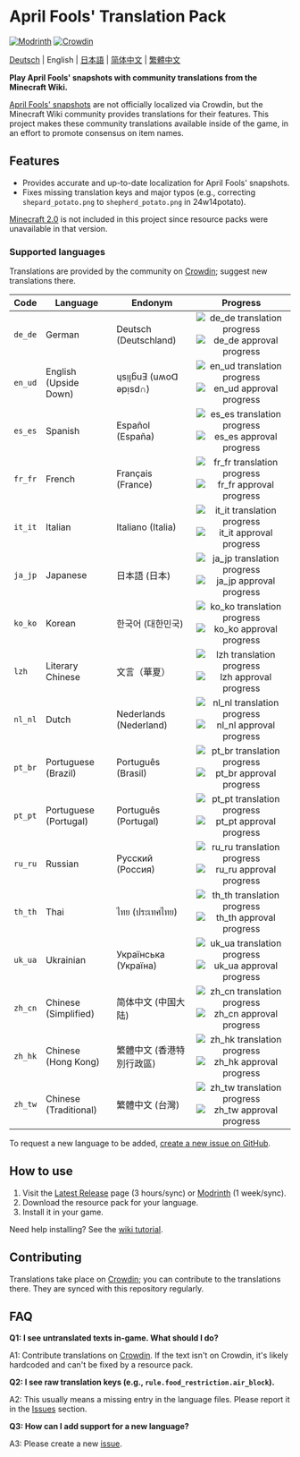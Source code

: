 # April Fools' Translation Pack
[![Modrinth](https://img.shields.io/modrinth/dt/april-fools-translation?label=Modrinth&color=darkgreen&labelColor=black&logo=modrinth)](https://modrinth.com/mod/april-fools-translation)
[![Crowdin](https://badges.crowdin.net/mcaf-resourcepack/localized.svg)](https://crowdin.com/project/mcaf-resourcepack)

[Deutsch](README.de.md) | English | [日本語](README.ja.md) | [简体中文](README.zh-hans.md) | [繁體中文](README.zh-hant.md)

**Play April Fools' snapshots with community translations from the Minecraft Wiki.**

[April Fools' snapshots](https://minecraft.wiki/w/April_Fools'_Day_jokes) are not officially localized via Crowdin, but the Minecraft Wiki community provides translations for their features. This project makes these community translations available inside of the game, in an effort to promote consensus on item names.

## Features

- Provides accurate and up-to-date localization for April Fools' snapshots.
- Fixes missing translation keys and major typos (e.g., correcting `shepard_potato.png` to `shepherd_potato.png` in 24w14potato).

[Minecraft 2.0](https://minecraft.wiki/w/Java_Edition_2.0) is not included in this project since resource packs were unavailable in that version.

### Supported languages

Translations are provided by the community on [Crowdin](https://crowdin.com/project/mcaf-resourcepack); suggest new translations there.

| Code | Language | Endonym | Progress |
| --- | --- | --- | :---: |
| `de_de` | German | Deutsch (Deutschland) | ![de_de translation progress](https://img.shields.io/badge/dynamic/json?url=https%3A%2F%2Fbadges.awesome-crowdin.com%2Fstats-15691355-777584-update.json&query=%24.progress.0.data.translationProgress&style=flat&logo=crowdin&label=translated&color=blue) ![de_de approval progress](https://img.shields.io/badge/dynamic/json?url=https%3A%2F%2Fbadges.awesome-crowdin.com%2Fstats-15691355-777584-update.json&query=%24.progress.0.data.approvalProgress&style=flat&logo=crowdin&label=approved&color=darkgreen) |
| `en_ud` | English (Upside Down) | ɥsᴉꞁᵷuƎ (uʍoᗡ ǝpᴉsd∩) | ![en_ud translation progress](https://img.shields.io/badge/dynamic/json?url=https%3A%2F%2Fbadges.awesome-crowdin.com%2Fstats-15691355-777584-update.json&query=%24.progress.1.data.translationProgress&style=flat&logo=crowdin&label=translated&color=blue) ![en_ud approval progress](https://img.shields.io/badge/dynamic/json?url=https%3A%2F%2Fbadges.awesome-crowdin.com%2Fstats-15691355-777584-update.json&query=%24.progress.1.data.approvalProgress&style=flat&logo=crowdin&label=approved&color=darkgreen) |
| `es_es` | Spanish | Español (España) | ![es_es translation progress](https://img.shields.io/badge/dynamic/json?url=https%3A%2F%2Fbadges.awesome-crowdin.com%2Fstats-15691355-777584-update.json&query=%24.progress.2.data.translationProgress&style=flat&logo=crowdin&label=translated&color=blue) ![es_es approval progress](https://img.shields.io/badge/dynamic/json?url=https%3A%2F%2Fbadges.awesome-crowdin.com%2Fstats-15691355-777584-update.json&query=%24.progress.2.data.approvalProgress&style=flat&logo=crowdin&label=approved&color=darkgreen) |
| `fr_fr` | French | Français (France) | ![fr_fr translation progress](https://img.shields.io/badge/dynamic/json?url=https%3A%2F%2Fbadges.awesome-crowdin.com%2Fstats-15691355-777584-update.json&query=%24.progress.3.data.translationProgress&style=flat&logo=crowdin&label=translated&color=blue) ![fr_fr approval progress](https://img.shields.io/badge/dynamic/json?url=https%3A%2F%2Fbadges.awesome-crowdin.com%2Fstats-15691355-777584-update.json&query=%24.progress.3.data.approvalProgress&style=flat&logo=crowdin&label=approved&color=darkgreen) |
| `it_it` | Italian | Italiano (Italia) | ![it_it translation progress](https://img.shields.io/badge/dynamic/json?url=https%3A%2F%2Fbadges.awesome-crowdin.com%2Fstats-15691355-777584-update.json&query=%24.progress.4.data.translationProgress&style=flat&logo=crowdin&label=translated&color=blue) ![it_it approval progress](https://img.shields.io/badge/dynamic/json?url=https%3A%2F%2Fbadges.awesome-crowdin.com%2Fstats-15691355-777584-update.json&query=%24.progress.4.data.approvalProgress&style=flat&logo=crowdin&label=approved&color=darkgreen) |
| `ja_jp` | Japanese | 日本語 (日本) | ![ja_jp translation progress](https://img.shields.io/badge/dynamic/json?url=https%3A%2F%2Fbadges.awesome-crowdin.com%2Fstats-15691355-777584-update.json&query=%24.progress.5.data.translationProgress&style=flat&logo=crowdin&label=translated&color=blue) ![ja_jp approval progress](https://img.shields.io/badge/dynamic/json?url=https%3A%2F%2Fbadges.awesome-crowdin.com%2Fstats-15691355-777584-update.json&query=%24.progress.5.data.approvalProgress&style=flat&logo=crowdin&label=approved&color=darkgreen) |
| `ko_ko` | Korean | 한국어 (대한민국) | ![ko_ko translation progress](https://img.shields.io/badge/dynamic/json?url=https%3A%2F%2Fbadges.awesome-crowdin.com%2Fstats-15691355-777584-update.json&query=%24.progress.6.data.translationProgress&style=flat&logo=crowdin&label=translated&color=blue) ![ko_ko approval progress](https://img.shields.io/badge/dynamic/json?url=https%3A%2F%2Fbadges.awesome-crowdin.com%2Fstats-15691355-777584-update.json&query=%24.progress.6.data.approvalProgress&style=flat&logo=crowdin&label=approved&color=darkgreen) |
| `lzh` | Literary Chinese | 文言（華夏）| ![lzh translation progress](https://img.shields.io/badge/dynamic/json?url=https%3A%2F%2Fbadges.awesome-crowdin.com%2Fstats-15691355-777584-update.json&query=%24.progress.7.data.translationProgress&style=flat&logo=crowdin&label=translated&color=blue) ![lzh approval progress](https://img.shields.io/badge/dynamic/json?url=https%3A%2F%2Fbadges.awesome-crowdin.com%2Fstats-15691355-777584-update.json&query=%24.progress.7.data.approvalProgress&style=flat&logo=crowdin&label=approved&color=darkgreen) |
| `nl_nl` | Dutch | Nederlands (Nederland) | ![nl_nl translation progress](https://img.shields.io/badge/dynamic/json?url=https%3A%2F%2Fbadges.awesome-crowdin.com%2Fstats-15691355-777584-update.json&query=%24.progress.8.data.translationProgress&style=flat&logo=crowdin&label=translated&color=blue) ![nl_nl approval progress](https://img.shields.io/badge/dynamic/json?url=https%3A%2F%2Fbadges.awesome-crowdin.com%2Fstats-15691355-777584-update.json&query=%24.progress.8.data.approvalProgress&style=flat&logo=crowdin&label=approved&color=darkgreen) |
| `pt_br` | Portuguese (Brazil) | Português (Brasil) | ![pt_br translation progress](https://img.shields.io/badge/dynamic/json?url=https%3A%2F%2Fbadges.awesome-crowdin.com%2Fstats-15691355-777584-update.json&query=%24.progress.9.data.translationProgress&style=flat&logo=crowdin&label=translated&color=blue) ![pt_br approval progress](https://img.shields.io/badge/dynamic/json?url=https%3A%2F%2Fbadges.awesome-crowdin.com%2Fstats-15691355-777584-update.json&query=%24.progress.9.data.approvalProgress&style=flat&logo=crowdin&label=approved&color=darkgreen) |
| `pt_pt` | Portuguese (Portugal) | Português (Portugal) | ![pt_pt translation progress](https://img.shields.io/badge/dynamic/json?url=https%3A%2F%2Fbadges.awesome-crowdin.com%2Fstats-15691355-777584-update.json&query=%24.progress.10.data.translationProgress&style=flat&logo=crowdin&label=translated&color=blue) ![pt_pt approval progress](https://img.shields.io/badge/dynamic/json?url=https%3A%2F%2Fbadges.awesome-crowdin.com%2Fstats-15691355-777584-update.json&query=%24.progress.10.data.approvalProgress&style=flat&logo=crowdin&label=approved&color=darkgreen) |
| `ru_ru` | Russian | Русский (Россия) | ![ru_ru translation progress](https://img.shields.io/badge/dynamic/json?url=https%3A%2F%2Fbadges.awesome-crowdin.com%2Fstats-15691355-777584-update.json&query=%24.progress.11.data.translationProgress&style=flat&logo=crowdin&label=translated&color=blue) ![ru_ru approval progress](https://img.shields.io/badge/dynamic/json?url=https%3A%2F%2Fbadges.awesome-crowdin.com%2Fstats-15691355-777584-update.json&query=%24.progress.11.data.approvalProgress&style=flat&logo=crowdin&label=approved&color=darkgreen) |
| `th_th` | Thai | ไทย (ประเทศไทย) | ![th_th translation progress](https://img.shields.io/badge/dynamic/json?url=https%3A%2F%2Fbadges.awesome-crowdin.com%2Fstats-15691355-777584-update.json&query=%24.progress.12.data.translationProgress&style=flat&logo=crowdin&label=translated&color=blue) ![th_th approval progress](https://img.shields.io/badge/dynamic/json?url=https%3A%2F%2Fbadges.awesome-crowdin.com%2Fstats-15691355-777584-update.json&query=%24.progress.12.data.approvalProgress&style=flat&logo=crowdin&label=approved&color=darkgreen) |
| `uk_ua` | Ukrainian | Українська (Україна) | ![uk_ua translation progress](https://img.shields.io/badge/dynamic/json?url=https%3A%2F%2Fbadges.awesome-crowdin.com%2Fstats-15691355-777584-update.json&query=%24.progress.13.data.translationProgress&style=flat&logo=crowdin&label=translated&color=blue) ![uk_ua approval progress](https://img.shields.io/badge/dynamic/json?url=https%3A%2F%2Fbadges.awesome-crowdin.com%2Fstats-15691355-777584-update.json&query=%24.progress.13.data.approvalProgress&style=flat&logo=crowdin&label=approved&color=darkgreen) |
| `zh_cn` | Chinese (Simplified) | 简体中文 (中国大陆) | ![zh_cn translation progress](https://img.shields.io/badge/dynamic/json?url=https%3A%2F%2Fbadges.awesome-crowdin.com%2Fstats-15691355-777584-update.json&query=%24.progress.14.data.translationProgress&style=flat&logo=crowdin&label=translated&color=blue) ![zh_cn approval progress](https://img.shields.io/badge/dynamic/json?url=https%3A%2F%2Fbadges.awesome-crowdin.com%2Fstats-15691355-777584-update.json&query=%24.progress.14.data.approvalProgress&style=flat&logo=crowdin&label=approved&color=darkgreen) |
| `zh_hk` | Chinese (Hong Kong) | 繁體中文 (香港特別行政區) | ![zh_hk translation progress](https://img.shields.io/badge/dynamic/json?url=https%3A%2F%2Fbadges.awesome-crowdin.com%2Fstats-15691355-777584-update.json&query=%24.progress.15.data.translationProgress&style=flat&logo=crowdin&label=translated&color=blue) ![zh_hk approval progress](https://img.shields.io/badge/dynamic/json?url=https%3A%2F%2Fbadges.awesome-crowdin.com%2Fstats-15691355-777584-update.json&query=%24.progress.15.data.approvalProgress&style=flat&logo=crowdin&label=approved&color=darkgreen) |
| `zh_tw` | Chinese (Traditional) | 繁體中文 (台灣) | ![zh_tw translation progress](https://img.shields.io/badge/dynamic/json?url=https%3A%2F%2Fbadges.awesome-crowdin.com%2Fstats-15691355-777584-update.json&query=%24.progress.16.data.translationProgress&style=flat&logo=crowdin&label=translated&color=blue) ![zh_tw approval progress](https://img.shields.io/badge/dynamic/json?url=https%3A%2F%2Fbadges.awesome-crowdin.com%2Fstats-15691355-777584-update.json&query=%24.progress.16.data.approvalProgress&style=flat&logo=crowdin&label=approved&color=darkgreen) |

To request a new language to be added, [create a new issue on GitHub](https://github.com/mc-wiki/mcaf-resourcepack/issues).

## How to use

1. Visit the [Latest Release](https://github.com/mc-wiki/mcaf-resourcepack/releases/latest) page (3 hours/sync) or [Modrinth](https://modrinth.com/resourcepack/april-fools-translation) (1 week/sync).
2. Download the resource pack for your language.
3. Install it in your game.

Need help installing? See the [wiki tutorial](https://minecraft.wiki/w/Tutorial:Loading_a_resource_pack).

## Contributing

Translations take place on [Crowdin](https://crowdin.com/project/mcaf-resourcepack); you can contribute to the translations there. They are synced with this repository regularly.

## FAQ

**Q1: I see untranslated texts in-game. What should I do?**

A1: Contribute translations on [Crowdin](https://crowdin.com/project/mcaf-resourcepack). If the text isn't on Crowdin, it's likely hardcoded and can't be fixed by a resource pack.

**Q2: I see raw translation keys (e.g., `rule.food_restriction.air_block`).**

A2: This usually means a missing entry in the language files. Please report it in the [Issues](https://github.com/mc-wiki/mcaf-resourcepack/issues) section.

**Q3: How can I add support for a new language?**

A3: Please create a new [issue](https://github.com/mc-wiki/mcaf-resourcepack/issues).
